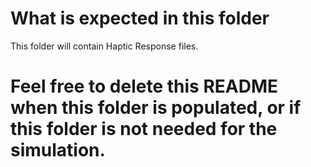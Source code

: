 # What is expected in this folder
This folder will contain Haptic Response files.

# Feel free to delete this README when this folder is populated, or if this folder is not needed for the simulation.
